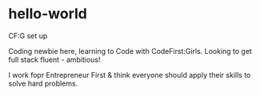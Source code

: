 # hello-world
CF:G set up

Coding newbie here, learning to Code with CodeFirst:Girls. 
Looking to get full stack fluent - ambitious!

I work fopr Entrepreneur First & think everyone should apply their skills to solve hard problems.

